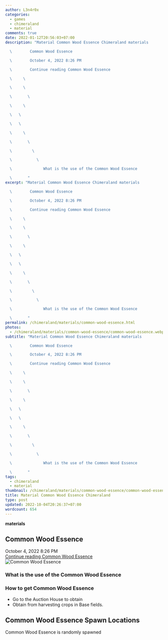 ```yaml
---
author: L3n4r0x
categories:
  - games
  - chimeraland
  - material
comments: true
date: 2022-01-12T20:56:03+07:00
description: "Material Common Wood Essence Chimeraland materials

  \        Common Wood Essence

  \        October 4, 2022 8:26 PM

  \        Continue reading Common Wood Essence

  \     \ 

  \     \ 

  \       \ 

  \     \ 

  \   \ 

  \   \ 

  \     \ 

  \       \ 

  \         \ 

  \           \ 

  \              What is the use of the Common Wood Essence

  \       "
excerpt: "Material Common Wood Essence Chimeraland materials

  \        Common Wood Essence

  \        October 4, 2022 8:26 PM

  \        Continue reading Common Wood Essence

  \     \ 

  \     \ 

  \       \ 

  \     \ 

  \   \ 

  \   \ 

  \     \ 

  \       \ 

  \         \ 

  \           \ 

  \              What is the use of the Common Wood Essence

  \       "
permalink: /chimeraland/materials/common-wood-essence.html
photos:
  - /chimeraland/materials/common-wood-essence/common-wood-essence.webp
subtitle: "Material Common Wood Essence Chimeraland materials

  \        Common Wood Essence

  \        October 4, 2022 8:26 PM

  \        Continue reading Common Wood Essence

  \     \ 

  \     \ 

  \       \ 

  \     \ 

  \   \ 

  \   \ 

  \     \ 

  \       \ 

  \         \ 

  \           \ 

  \              What is the use of the Common Wood Essence

  \       "
tags:
  - chimeraland
  - material
thumbnail: /chimeraland/materials/common-wood-essence/common-wood-essence.webp
title: Material Common Wood Essence Chimeraland
type: post
updated: 2022-10-04T20:26:37+07:00
wordcount: 654
---
```


<link
  rel="stylesheet"
  href="https://rawcdn.githack.com/dimaslanjaka/Web-Manajemen/870a349/css/bootstrap-5-3-0-alpha3-wrapper.css"
/>
<section id="bootstrap-wrapper">
  <div data-bs-theme="dark">
    <div
      class="row g-0 border rounded overflow-hidden flex-md-row mb-4 shadow-sm position-relative bg-dark text-light"
    >
      <div class="col p-4 d-flex flex-column position-static">
        <strong class="d-inline-block mb-2 text-success">materials</strong>
        <h2 class="mb-0">Common Wood Essence</h2>
        <div class="mb-1 text-muted">October 4, 2022 8:26 PM</div>
        <a
          href="/chimeraland/materials/common-wood-essence.html"
          class="stretched-link d-none text-primary"
          >Continue reading Common Wood Essence</a
        >
      </div>
      <div class="col-auto d-none d-md-block d-lg-block">
        <img
          src="https://www.webmanajemen.com/chimeraland/materials/common-wood-essence/common-wood-essence.webp"
          alt="Common Wood Essence"
        />
      </div>
    </div>
    <div class="row">
      <div class="col-lg-6 col-12 mb-2">
        <div class="card">
          <div class="card-body">
            <h3 class="card-title">
              What is the use of the Common Wood Essence
            </h3>
            <div class="card-text"><ul></ul></div>
          </div>
        </div>
      </div>
      <div class="col-lg-6 col-12 mb-2">
        <div class="card">
          <div class="card-body">
            <h3 class="card-title">How to get Common Wood Essence</h3>
            <div class="card-text">
              <ul>
                <li>Go to the Auction House to obtain</li>
                <li>Obtain from harvesting crops in Base fields.</li>
              </ul>
            </div>
          </div>
        </div>
      </div>
      <div class="col-12 mb-2">
        <h2>Common Wood Essence Spawn Locations</h2>
        <p>Common Wood Essence is randomly spawned</p>
      </div>
    </div>
  </div>
</section>